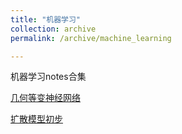 ```yaml
---
title: "机器学习"
collection: archive
permalink: /archive/machine_learning

---
```


机器学习notes合集

[几何等变神经网络](https://lfcdepression.github.io/notes/EGNNs)

[扩散模型初步](https://lfcdepression.github.io/notes/Elementary_Diffusion)